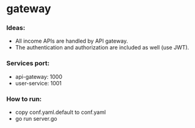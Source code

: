 # gateway

### Ideas:
- All income APIs are handled by API gateway.
- The authentication and authorization are included as well (use JWT).

### Services port:
- api-gateway: 1000
- user-service: 1001

### How to run:
- copy conf.yaml.default to conf.yaml
- go run server.go